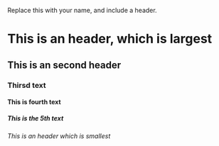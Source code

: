 Replace this with your name, and include a header.
# This is an  header, which is largest 
## This is an second header
### Thirsd text
#### This is fourth text
##### This is the 5th text
###### This is an header which is smallest 
